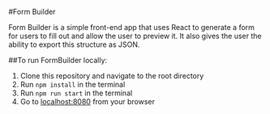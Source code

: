 #Form Builder

Form Builder is a simple front-end app that uses React to generate a form for users to fill out and allow the user to preview it. It also gives the user the ability to export this structure as JSON.

##To run FormBuilder locally:
1. Clone this repository and navigate to the root directory
2. Run `npm install` in the terminal
3. Run `npm run start` in the terminal
4. Go to  [localhost:8080](http://localhost:8080) from your browser
